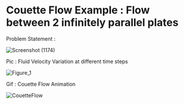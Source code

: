 # Couette Flow Example : Flow between 2 infinitely parallel plates

Problem Statement :

![Screenshot (1174)](https://user-images.githubusercontent.com/68963724/120067533-d15d1600-c099-11eb-9e39-b2d22630c47f.png)


Pic : Fluid Velocity Variation at different time steps

![Figure_1](https://user-images.githubusercontent.com/68963724/120067201-01a3b500-c098-11eb-83ec-77a4f44fa24b.png)


Gif : Couette Flow Animation

![CouetteFlow](https://user-images.githubusercontent.com/68963724/120922277-cfbccf00-c6e5-11eb-84cb-5ac0dc91d99d.gif)

